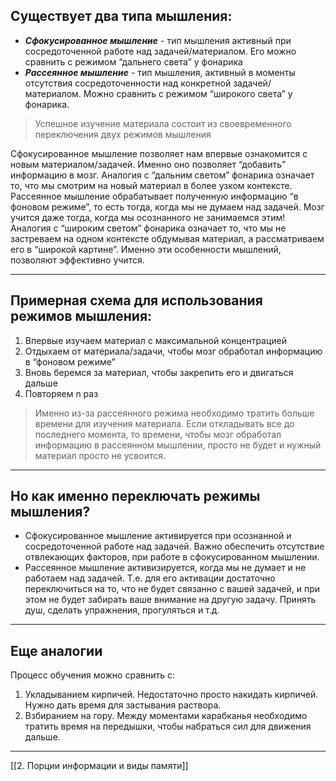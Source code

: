 ## Существует два типа мышления:

- ***Сфокусированное мышление*** - тип мышления активный при сосредоточенной работе над задачей/материалом. Его можно сравнить с режимом “дальнего света” у фонарика
- ***Рассеянное мышление*** - тип мышления, активный в моменты отсутствия сосредоточенности над конкретной задачей/материалом. Можно сравнить с режимом “широкого света” у фонарика.

> Успешное изучение материала состоит из своевременного переключения двух режимов мышления

Сфокусированное мышление позволяет нам впервые ознакомится с новым материалом/задачей. Именно оно позволяет “добавить” информацию в мозг. Аналогия с “дальним светом” фонарика означает то, что мы смотрим на новый материал в более узком контексте. Рассеянное мышление обрабатывает полученную информацию “в фоновом режиме”, то есть тогда, когда мы не думаем над задачей. Мозг учится даже тогда, когда мы осознанного не занимаемся этим! Аналогия с “широким светом” фонарика означает то, что мы не застреваем на одном контексте обдумывая материал, а рассматриваем его в “широкой картине”. Именно эти особенности мышлений, позволяют эффективно учится.

---
## Примерная схема для использования режимов мышления:

1. Впервые изучаем материал с максимальной концентрацией
2. Отдыхаем от материала/задачи, чтобы мозг обработал информацию в “фоновом режиме”
3. Вновь беремся за материал, чтобы закрепить его и двигаться дальше
4. Повторяем n раз

> Именно из-за рассеянного режима необходимо тратить больше времени для изучения материала. Если откладывать все до последнего момента, то времени, чтобы мозг обработал информацию в рассеянном мышлении, просто не будет и нужный материал просто не усвоится.

---
## Но как именно переключать режимы мышления?

- Сфокусированное мышление активируется при осознанной и сосредоточенной работе над задачей. Важно обеспечить отсутствие отвлекающих факторов, при работе в сфокусированном мышлении.
- Рассеянное мышление активизируется, когда мы не думает и не работаем над задачей. Т.е. для его активации достаточно переключиться на то, что не будет связанно с вашей задачей, и при этом не будет забирать ваше внимание на другую задачу. Принять душ, сделать упражнения, прогуляться и т.д.

---
## Еще аналогии

Процесс обучения можно сравнить с:

1. Укладыванием кирпичей. Недостаточно просто накидать кирпичей. Нужно дать время для застывания раствора.
2. Взбиранием на гору. Между моментами карабканья необходимо тратить время на передышки, чтобы набраться сил для движения дальше.

---
[[2. Порции информации и виды памяти]]
